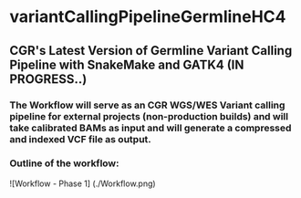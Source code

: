 # variantCallingPipelineGermlineHC4
## CGR's Latest Version of Germline Variant Calling Pipeline with SnakeMake and GATK4 (IN PROGRESS..)

### The Workflow will serve as an CGR WGS/WES Variant calling pipeline for external projects (non-production builds) and will take calibrated BAMs as input and will generate a compressed and indexed VCF file as output.

### Outline of the workflow:

![Workflow - Phase 1] (./Workflow.png)